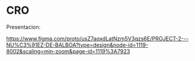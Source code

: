 # CRO

Presentacion:

https://www.figma.com/proto/usZ7aqxdLatNzm5V3qzs6E/PROJECT-2---NU%C3%91EZ-DE-BALBOA?type=design&node-id=1119-8002&scaling=min-zoom&page-id=1119%3A7923